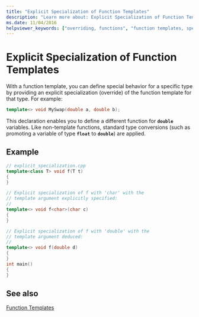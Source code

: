 ```yaml
---
title: "Explicit Specialization of Function Templates"
description: "Learn more about: Explicit Specialization of Function Templates"
ms.date: 11/04/2016
helpviewer_keywords: ["overriding, functions", "function templates, specialization", "explicit specialization of function templates", "declaring functions [C++], specialization of function template", "specialization of function templates"]
---
```

# Explicit Specialization of Function Templates

With a function template, you can define special behavior for a specific type by providing an explicit specialization (override) of the function template for that type. For example:

```cpp
template<> void MySwap(double a, double b);
```

This declaration enables you to define a different function for **`double`** variables. Like non-template functions, standard type conversions (such as promoting a variable of type **`float`** to **`double`**) are applied.

## Example

```cpp
// explicit_specialization.cpp
template<class T> void f(T t)
{
}

// Explicit specialization of f with 'char' with the
// template argument explicitly specified:
//
template<> void f<char>(char c)
{
}

// Explicit specialization of f with 'double' with the
// template argument deduced:
//
template<> void f(double d)
{
}
int main()
{
}
```

## See also

[Function Templates](../cpp/function-templates.md)
